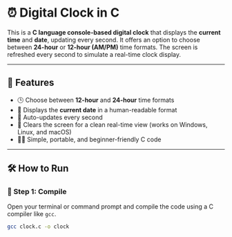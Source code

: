 # ⏰ Digital Clock in C

This is a **C language console-based digital clock** that displays the **current time** and **date**, updating every second. It offers an option to choose between **24-hour** or **12-hour (AM/PM)** time formats. The screen is refreshed every second to simulate a real-time clock display.

---

## 🧠 Features

- 🕒 Choose between **12-hour** and **24-hour** time formats
- 📅 Displays the **current date** in a human-readable format
- 🔄 Auto-updates every second
- 🧼 Clears the screen for a clean real-time view (works on Windows, Linux, and macOS)
- 👨‍💻 Simple, portable, and beginner-friendly C code

---

## 🛠️ How to Run

### 🔧 Step 1: Compile

Open your terminal or command prompt and compile the code using a C compiler like `gcc`.

```bash
gcc clock.c -o clock
